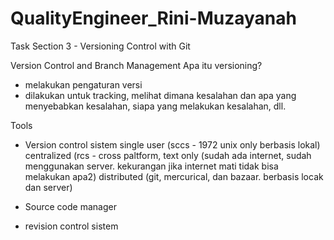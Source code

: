 # QualityEngineer_Rini-Muzayanah
Task Section 3 - Versioning Control with Git

Version Control and Branch Management
Apa itu versioning?
- melakukan pengaturan versi
- dilakukan untuk tracking, melihat dimana kesalahan dan apa yang menyebabkan kesalahan, siapa yang melakukan kesalahan, dll.

Tools
- Version control sistem 
single user (sccs - 1972 unix only berbasis lokal)
centralized (rcs - cross paltform, text only (sudah ada internet, sudah menggunakan server. kekurangan jika internet mati tidak bisa melakukan apa2)
distributed (git, mercurical, dan bazaar. berbasis locak dan server)

- Source code manager
- revision control sistem
